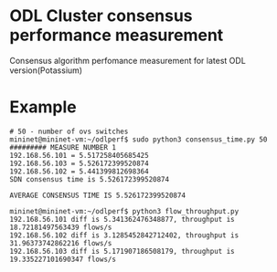 # ODL Cluster consensus performance measurement
Consensus algorithm perfomance measurement for latest ODL version(Potassium)

# Example
```
# 50 - number of ovs switches
mininet@mininet-vm:~/odlperf$ sudo python3 consensus_time.py 50
######### MEASURE NUMBER 1
192.168.56.101 = 5.517258405685425
192.168.56.103 = 5.526172399520874
192.168.56.102 = 5.441399812698364
SDN consensus time is 5.526172399520874

AVERAGE CONSENSUS TIME IS 5.526172399520874

```

```
mininet@mininet-vm:~/odlperf$ python3 flow_throughput.py 
192.168.56.101 diff is 5.341362476348877, throughput is 18.72181497563439 flows/s
192.168.56.102 diff is 3.1285452842712402, throughput is 31.96373742862216 flows/s
192.168.56.103 diff is 5.171907186508179, throughput is 19.335227101690347 flows/s
```